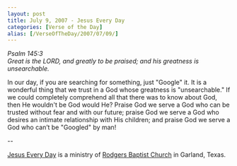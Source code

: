 ```yaml
---
layout: post
title: July 9, 2007 - Jesus Every Day
categories: [Verse of the Day]
alias: [/VerseOfTheDay/2007/07/09/]
---
```


_Psalm 145:3  
Great is the LORD, and greatly to be praised; and his greatness is
unsearchable._

In our day, if you are searching for something, just "Google" it.
It is a wonderful thing that we trust in a God whose greatness is
"unsearchable." If we could completely comprehend all that there was
to know about God, then He wouldn't be God would He? Praise God we
serve a God who can be trusted without fear and with our future;
praise God we serve a God who desires an intimate relationship with
His children; and praise God we serve a God who can&rsquo;t be
"Googled" by man!

 --

<a href=http://jesuseveryday.net>Jesus Every Day</a> is a ministry of <a href=http://rodgersbaptist.net>Rodgers Baptist Church</a> in Garland, Texas.
